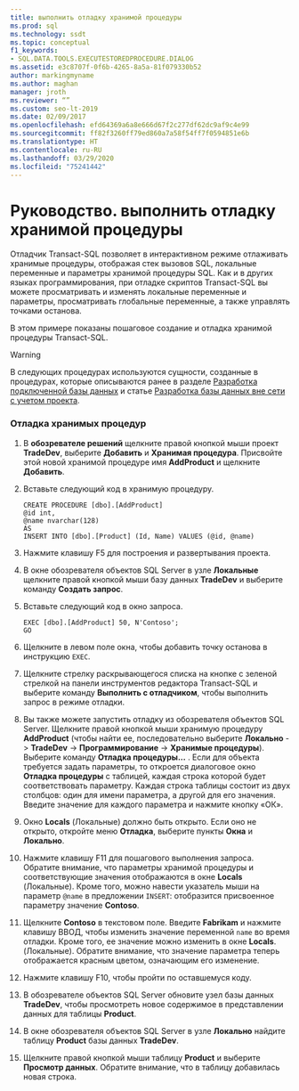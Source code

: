 ```yaml
---
title: выполнить отладку хранимой процедуры
ms.prod: sql
ms.technology: ssdt
ms.topic: conceptual
f1_keywords:
- SQL.DATA.TOOLS.EXECUTESTOREDPROCEDURE.DIALOG
ms.assetid: e3c8707f-0f6b-4265-8a5a-81f079330b52
author: markingmyname
ms.author: maghan
manager: jroth
ms.reviewer: “”
ms.custom: seo-lt-2019
ms.date: 02/09/2017
ms.openlocfilehash: efd64369a6a8e666d67f2c277df62dc9af9c4e99
ms.sourcegitcommit: ff82f3260ff79ed860a7a58f54ff7f0594851e6b
ms.translationtype: HT
ms.contentlocale: ru-RU
ms.lasthandoff: 03/29/2020
ms.locfileid: "75241442"
---
```

# <a name="how-to-debug-stored-procedures"></a>Руководство. выполнить отладку хранимой процедуры

Отладчик Transact\-SQL позволяет в интерактивном режиме отлаживать хранимые процедуры, отображая стек вызовов SQL, локальные переменные и параметры хранимой процедуры SQL. Как и в других языках программирования, при отладке скриптов Transact\-SQL вы можете просматривать и изменять локальные переменные и параметры, просматривать глобальные переменные, а также управлять точками останова.  
  
В этом примере показаны пошаговое создание и отладка хранимой процедуры Transact\-SQL.  
  
> [!WARNING]  
> В следующих процедурах используются сущности, созданные в процедурах, которые описываются ранее в разделе [Разработка подключенной базы данных](../ssdt/connected-database-development.md) и статье [Разработка базы данных вне сети с учетом проекта](../ssdt/project-oriented-offline-database-development.md).  
  
### <a name="to-debug-stored-procedures"></a>Отладка хранимых процедур  
  
1.  В **обозревателе решений** щелкните правой кнопкой мыши проект **TradeDev**, выберите **Добавить** и **Хранимая процедура**. Присвойте этой новой хранимой процедуре имя **AddProduct** и щелкните **Добавить**.  
  
2.  Вставьте следующий код в хранимую процедуру.  
  
    ```  
    CREATE PROCEDURE [dbo].[AddProduct]  
    @id int,  
    @name nvarchar(128)  
    AS  
    INSERT INTO [dbo].[Product] (Id, Name) VALUES (@id, @name)  
    ```  
  
3.  Нажмите клавишу F5 для построения и развертывания проекта.  
  
4.  В окне обозревателя объектов SQL Server в узле **Локальные** щелкните правой кнопкой мыши базу данных **TradeDev** и выберите команду **Создать запрос**.  
  
5.  Вставьте следующий код в окно запроса.  
  
    ```  
    EXEC [dbo].[AddProduct] 50, N'Contoso';  
    GO  
    ```  
  
6.  Щелкните в левом поле окна, чтобы добавить точку останова в инструкцию `EXEC`.  
  
7.  Щелкните стрелку раскрывающегося списка на кнопке с зеленой стрелкой на панели инструментов редактора Transact\-SQL и выберите команду **Выполнить с отладчиком**, чтобы выполнить запрос в режиме отладки.  
  
8.  Вы также можете запустить отладку из обозревателя объектов SQL Server. Щелкните правой кнопкой мыши хранимую процедуру **AddProduct** (чтобы найти ее, последовательно выберите **Локально** -> **TradeDev** -> **Программирование** -> **Хранимые процедуры**). Выберите команду **Отладка процедуры...** . Если для объекта требуется задать параметры, то откроется диалоговое окно **Отладка процедуры** с таблицей, каждая строка которой будет соответствовать параметру. Каждая строка таблицы состоит из двух столбцов: один для имени параметра, а другой для его значения. Введите значение для каждого параметра и нажмите кнопку «ОК».  
  
9. Окно **Locals** (Локальные) должно быть открыто. Если оно не открыто, откройте меню **Отладка**, выберите пункты **Окна** и **Локально**.  
  
10. Нажмите клавишу F11 для пошагового выполнения запроса. Обратите внимание, что параметры хранимой процедуры и соответствующие значения отображаются в окне **Locals** (Локальные). Кроме того, можно навести указатель мыши на параметр `@name` в предложении `INSERT`: отобразится присвоенное параметру значение **Contoso**.  
  
11. Щелкните **Contoso** в текстовом поле. Введите **Fabrikam** и нажмите клавишу ВВОД, чтобы изменить значение переменной `name` во время отладки. Кроме того, ее значение можно изменить в окне **Locals**.(Локальные). Обратите внимание, что значение параметра теперь отображается красным цветом, означающим его изменение.  
  
12. Нажмите клавишу F10, чтобы пройти по оставшемуся коду.  
  
13. В обозревателе объектов SQL Server обновите узел базы данных **TradeDev**, чтобы просмотреть новое содержимое в представлении данных для таблицы **Product**.  
  
14. В окне обозревателя объектов SQL Server в узле **Локально** найдите таблицу **Product** базы данных **TradeDev**.  
  
15. Щелкните правой кнопкой мыши таблицу **Product** и выберите **Просмотр данных**. Обратите внимание, что в таблицу добавилась новая строка.  
  
